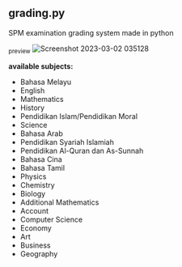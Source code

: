 ## grading.py
SPM examination grading system made in python


<sub>preview</sub>
![Screenshot 2023-03-02 035128](https://user-images.githubusercontent.com/73551065/222250829-bd27159f-37f8-4f3f-acd2-d31dadf5e4b2.png)


**available subjects:**
- Bahasa Melayu
- English
- Mathematics
- History
- Pendidikan Islam/Pendidikan Moral
- Science
- Bahasa Arab
- Pendidikan Syariah Islamiah
- Pendidikan Al-Quran dan As-Sunnah
- Bahasa Cina
- Bahasa Tamil
- Physics
- Chemistry
- Biology
- Additional Mathematics
- Account
- Computer Science
- Economy
- Art
- Business
- Geography
